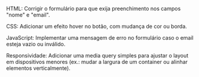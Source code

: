 HTML: Corrigir o formulário para que exija preenchimento nos campos "nome" e "email".

CSS: Adicionar um efeito hover no botão, com mudança de cor ou borda.

JavaScript: Implementar uma mensagem de erro no formulário caso o email esteja vazio ou inválido.

Responsividade: Adicionar uma media query simples para ajustar o layout em dispositivos menores (ex.: mudar a largura de um container ou alinhar elementos verticalmente).
